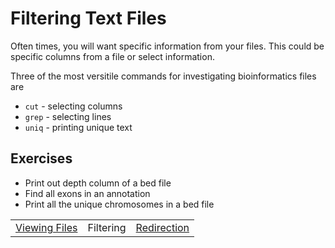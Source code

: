 # Filtering Text Files

Often times, you will want specific information from your files. This could be specific columns from a file or select information.

Three of the most versitile commands for investigating bioinformatics files are

- `cut` - selecting columns
- `grep` - selecting lines
- `uniq` - printing unique text

### 

## Exercises
- Print out depth column of a bed file
- Find all exons in an annotation
- Print all the unique chromosomes in a bed file

<table width="100%" border="0"><tr>
<td align="left"><a href="gnu_utils_02.html">Viewing Files</a></td>
<td align="center">Filtering</td>
<td align="right"><a href="gnu_utils_04.html">Redirection</a></td>
</tr></table>
